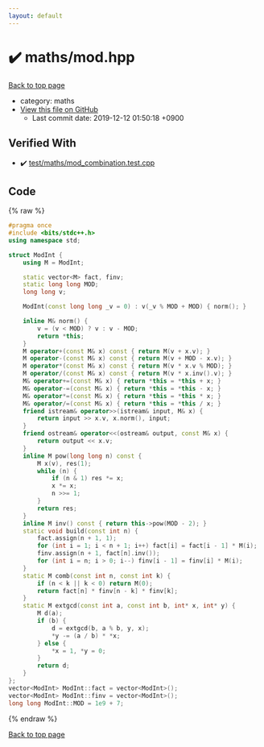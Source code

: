 ```yaml
---
layout: default
---
```


<!-- mathjax config similar to math.stackexchange -->
<script type="text/javascript" async
  src="https://cdnjs.cloudflare.com/ajax/libs/mathjax/2.7.5/MathJax.js?config=TeX-MML-AM_CHTML">
</script>
<script type="text/x-mathjax-config">
  MathJax.Hub.Config({
    TeX: { equationNumbers: { autoNumber: "AMS" }},
    tex2jax: {
      inlineMath: [ ['$','$'] ],
      processEscapes: true
    },
    "HTML-CSS": { matchFontHeight: false },
    displayAlign: "left",
    displayIndent: "2em"
  });
</script>

<script type="text/javascript" src="https://cdnjs.cloudflare.com/ajax/libs/jquery/3.4.1/jquery.min.js"></script>
<script src="https://cdn.jsdelivr.net/npm/jquery-balloon-js@1.1.2/jquery.balloon.min.js" integrity="sha256-ZEYs9VrgAeNuPvs15E39OsyOJaIkXEEt10fzxJ20+2I=" crossorigin="anonymous"></script>
<script type="text/javascript" src="../../assets/js/copy-button.js"></script>
<link rel="stylesheet" href="../../assets/css/copy-button.css" />


# :heavy_check_mark: maths/mod.hpp
<a href="../../index.html">Back to top page</a>

* category: maths
* <a href="{{ site.github.repository_url }}/blob/master/maths/mod.hpp">View this file on GitHub</a>
    - Last commit date: 2019-12-12 01:50:18 +0900




## Verified With
* :heavy_check_mark: <a href="../../verify/test/maths/mod_combination.test.cpp.html">test/maths/mod_combination.test.cpp</a>


## Code
{% raw %}
```cpp
#pragma once
#include <bits/stdc++.h>
using namespace std;

struct ModInt {
    using M = ModInt;

    static vector<M> fact, finv;
    static long long MOD;
    long long v;

    ModInt(const long long _v = 0) : v(_v % MOD + MOD) { norm(); }

    inline M& norm() {
        v = (v < MOD) ? v : v - MOD;
        return *this;
    }
    M operator+(const M& x) const { return M(v + x.v); }
    M operator-(const M& x) const { return M(v + MOD - x.v); }
    M operator*(const M& x) const { return M(v * x.v % MOD); }
    M operator/(const M& x) const { return M(v * x.inv().v); }
    M& operator+=(const M& x) { return *this = *this + x; }
    M& operator-=(const M& x) { return *this = *this - x; }
    M& operator*=(const M& x) { return *this = *this * x; }
    M& operator/=(const M& x) { return *this = *this / x; }
    friend istream& operator>>(istream& input, M& x) {
        return input >> x.v, x.norm(), input;
    }
    friend ostream& operator<<(ostream& output, const M& x) {
        return output << x.v;
    }
    inline M pow(long long n) const {
        M x(v), res(1);
        while (n) {
            if (n & 1) res *= x;
            x *= x;
            n >>= 1;
        }
        return res;
    }
    inline M inv() const { return this->pow(MOD - 2); }
    static void build(const int n) {
        fact.assign(n + 1, 1);
        for (int i = 1; i < n + 1; i++) fact[i] = fact[i - 1] * M(i);
        finv.assign(n + 1, fact[n].inv());
        for (int i = n; i > 0; i--) finv[i - 1] = finv[i] * M(i);
    }
    static M comb(const int n, const int k) {
        if (n < k || k < 0) return M(0);
        return fact[n] * finv[n - k] * finv[k];
    }
    static M extgcd(const int a, const int b, int* x, int* y) {
        M d(a);
        if (b) {
            d = extgcd(b, a % b, y, x);
            *y -= (a / b) * *x;
        } else {
            *x = 1, *y = 0;
        }
        return d;
    }
};
vector<ModInt> ModInt::fact = vector<ModInt>();
vector<ModInt> ModInt::finv = vector<ModInt>();
long long ModInt::MOD = 1e9 + 7;
```
{% endraw %}

<a href="../../index.html">Back to top page</a>

